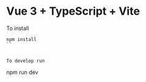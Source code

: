 # Vue 3 + TypeScript + Vite

To install 

```
npm install
`` 


To develop run

```
npm run dev
```


